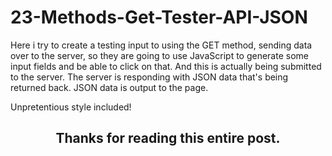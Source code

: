 # 23-Methods-Get-Tester-API-JSON

Here i try to create a testing input to using the GET method, sending data over to the server, so they are going to use JavaScript to generate some input fields and be able to click on that.
And this is actually being submitted to the server. The server is responding with JSON data that's being returned back.
JSON data is output to the page.

Unpretentious style included!

<h2 align="center">Thanks for reading this entire post.<h2>
